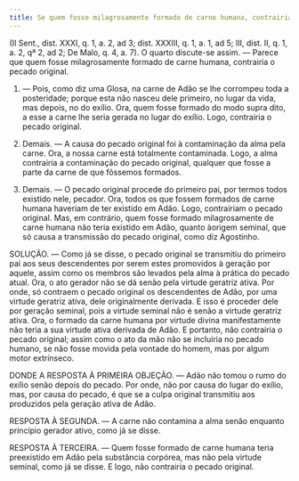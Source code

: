 ```yaml
---
title: Se quem fosse milagrosamente formado de carne humana, contrairia o pecado original
---
```


(II Sent., dist. XXXI, q. 1, a. 2, ad 3; dist. XXXIII, q. 1, a. 1, ad 5; III, dist. II, q. 1, a. 2, qª 2, ad 2; De Malo, q. 4, a. 7).
  O quarto discute-se assim. — Parece que quem fosse milagrosamente formado de carne humana, contrairia o pecado original.  

1. — Pois, como diz uma Glosa, na carne de Adão se lhe corrompeu toda a posteridade; porque esta não nasceu dele primeiro, no lugar da vida, mas depois, no do exílio. Ora, quem fosse formado do modo supra dito, a esse a carne lhe seria gerada no lugar do exílio. Logo, contrairia o pecado original.  

2. Demais. — A causa do pecado original foi à contaminação da alma pela carne. Ora, a nossa carne está totalmente contaminada. Logo, a alma contrairia a contaminação do pecado original, qualquer que fosse a parte da carne de que fôssemos formados.  

3. Demais. — O pecado original procede do primeiro pai, por termos todos existido nele, pecador. Ora, todos os que fossem formados de carne humana haveriam de ter existido em Adão. Logo, contrairiam o pecado original.  Mas, em contrário, quem fosse formado milagrosamente de carne humana não teria existido em Adão, quanto àorigem seminal, que só causa a transmissão do pecado original, como diz Agostinho.  

SOLUÇÃO. — Como já se disse, o pecado original se transmitiu do primeiro pai aos seus descendentes por serem estes promovidos à geração por aquele, assim como os membros são levados pela alma à prática do pecado atual. Ora, o ato gerador não se dá senão pela virtude geratriz ativa. Por onde, só contraem o pecado original os descendentes de Adão, por uma virtude geratriz ativa, dele originalmente derivada. E isso é proceder dele por geração seminal, pois a virtude seminal não é senão a virtude geratriz ativa. Ora, o formado da carne humana por virtude divina manifestamente não teria a sua virtude ativa derivada de Adão. E portanto, não contrairia o pecado original; assim como o ato da mão não se incluiria no pecado humano, se não fosse movida pela vontade do homem, mas por algum motor extrínseco.  

DONDE A RESPOSTA À PRIMEIRA OBJEÇÃO. — Adão não tomou o rumo do exílio senão depois do pecado. Por onde, não por causa do lugar do exílio, mas, por causa do pecado, é que se a culpa original transmitiu aos produzidos pela geração ativa de Adão.  

RESPOSTA À SEGUNDA. — A carne não contamina a alma senão enquanto princípio gerador ativo, como já se disse.  

RESPOSTA À TERCEIRA. — Quem fosse formado de carne humana teria preexistido em Adão pela substância corpórea, mas não pela virtude seminal, como já se disse. E logo, não contrairia o pecado original.